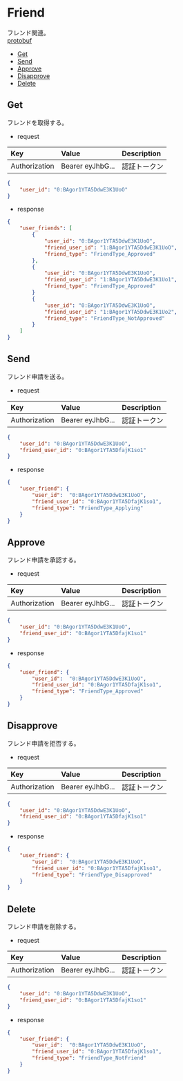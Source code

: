 # Friend
フレンド関連。  
[protobuf](https://github.com/game-core/gocrafter/tree/main/docs/proto/api/game/friend)  

- [Get](https://github.com/game-core/gocrafter/blob/main/docs/md/function/api/friend.md#get)
- [Send](https://github.com/game-core/gocrafter/blob/main/docs/md/function/api/friend.md#send)
- [Approve](https://github.com/game-core/gocrafter/blob/main/docs/md/function/api/friend.md#approve)
- [Disapprove](https://github.com/game-core/gocrafter/blob/main/docs/md/function/api/friend.md#disapprove)
- [Delete](https://github.com/game-core/gocrafter/blob/main/docs/md/function/api/friend.md#delete)

## Get
フレンドを取得する。
- request

| Key | Value | Description |
| :--- | :--- | :--- |
| Authorization | Bearer eyJhbG... | 認証トークン |
```json
{
    "user_id": "0:BAgor1YTA5DdwE3K1UoO"
}
```
- response
```json
{
    "user_friends": [
        {
            "user_id": "0:BAgor1YTA5DdwE3K1UoO",
            "friend_user_id": "1:BAgor1YTA5DdwE3K1UoO",
            "friend_type": "FriendType_Approved"
        },
        {
            "user_id": "0:BAgor1YTA5DdwE3K1UoO",
            "friend_user_id": "1:BAgor1YTA5DdwE3K1Uo1",
            "friend_type": "FriendType_Approved"
        }
        {
            "user_id": "0:BAgor1YTA5DdwE3K1UoO",
            "friend_user_id": "1:BAgor1YTA5DdwE3K1Uo2",
            "friend_type": "FriendType_NotApproved"
        }
    ]
}
```

## Send
フレンド申請を送る。
- request

| Key | Value | Description |
| :--- | :--- | :--- |
| Authorization | Bearer eyJhbG... | 認証トークン |
```json
{
    "user_id": "0:BAgor1YTA5DdwE3K1UoO",
    "friend_user_id": "0:BAgor1YTA5DfajK1so1"
}
```
- response
```json
{
    "user_friend": {
        "user_id":  "0:BAgor1YTA5DdwE3K1UoO",
        "friend_user_id": "0:BAgor1YTA5DfajK1so1",
        "friend_type": "FriendType_Applying"
    }
}
```

## Approve
フレンド申請を承認する。
- request

| Key | Value | Description |
| :--- | :--- | :--- |
| Authorization | Bearer eyJhbG... | 認証トークン |
```json
{
    "user_id": "0:BAgor1YTA5DdwE3K1UoO",
    "friend_user_id": "0:BAgor1YTA5DfajK1so1"
}
```
- response
```json
{
    "user_friend": {
        "user_id":  "0:BAgor1YTA5DdwE3K1UoO",
        "friend_user_id": "0:BAgor1YTA5DfajK1so1",
        "friend_type": "FriendType_Approved"
    }
}
```

## Disapprove
フレンド申請を拒否する。
- request

| Key | Value | Description |
| :--- | :--- | :--- |
| Authorization | Bearer eyJhbG... | 認証トークン |
```json
{
    "user_id": "0:BAgor1YTA5DdwE3K1UoO",
    "friend_user_id": "0:BAgor1YTA5DfajK1so1"
}
```
- response
```json
{
    "user_friend": {
        "user_id":  "0:BAgor1YTA5DdwE3K1UoO",
        "friend_user_id": "0:BAgor1YTA5DfajK1so1",
        "friend_type": "FriendType_Disapproved"
    }
}
```

## Delete
フレンド申請を削除する。
- request

| Key | Value | Description |
| :--- | :--- | :--- |
| Authorization | Bearer eyJhbG... | 認証トークン |
```json
{
    "user_id": "0:BAgor1YTA5DdwE3K1UoO",
    "friend_user_id": "0:BAgor1YTA5DfajK1so1"
}
```
- response
```json
{
    "user_friend": {
        "user_id":  "0:BAgor1YTA5DdwE3K1UoO",
        "friend_user_id": "0:BAgor1YTA5DfajK1so1",
        "friend_type": "FriendType_NotFriend"
    }
}
```


